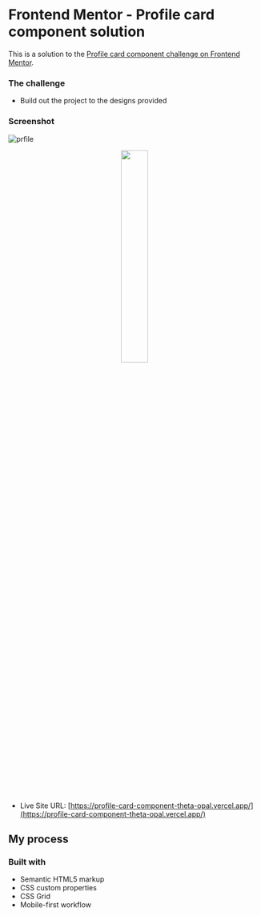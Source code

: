 # Frontend Mentor - Profile card component solution

This is a solution to the [Profile card component challenge on Frontend Mentor](https://www.frontendmentor.io/challenges/profile-card-component-cfArpWshJ).


### The challenge

- Build out the project to the designs provided

### Screenshot

![prfile](https://user-images.githubusercontent.com/107867127/180099981-7c3998d3-c15a-495c-a654-7fcd1a45dbc5.JPG)
<p align="center" width="100%">
    <img width="33%" src="https://user-images.githubusercontent.com/107867127/180100304-7b88f226-43b7-4201-afd3-e0162ba98af4.JPG">
</p>



- Live Site URL: [https://profile-card-component-theta-opal.vercel.app/](https://profile-card-component-theta-opal.vercel.app/)

## My process

### Built with

- Semantic HTML5 markup
- CSS custom properties
- CSS Grid
- Mobile-first workflow



